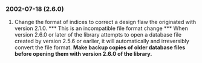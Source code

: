 ### 2002\-07\-18 (2\.6\.0\)

1. Change the format of indices to correct a design flaw the originated
 with version 2\.1\.0\. \*\*\* This is an incompatible
 file format change \*\*\* When version 2\.6\.0 or later of the
 library attempts to open a database file created by version 2\.5\.6 or
 earlier, it will automatically and irreversibly convert the file format.
 **Make backup copies of older database files before opening them with
 version 2\.6\.0 of the library.**




